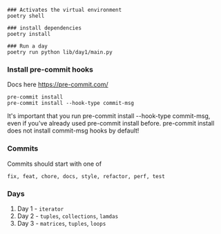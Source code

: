 ```
### Activates the virtual environment
poetry shell
```

```
### install dependencies
poetry install
```

```
### Run a day
poetry run python lib/day1/main.py
```

### Install pre-commit hooks
Docs here https://pre-commit.com/

```
pre-commit install
pre-commit install --hook-type commit-msg
```

It's important that you run pre-commit install --hook-type commit-msg, even if you've already used pre-commit install before. pre-commit install does not install commit-msg hooks by default!

### Commits
Commits should start with one of
```
fix, feat, chore, docs, style, refactor, perf, test
```

### Days

1. Day 1 - `iterator`
1. Day 2 - `tuples`, `collections`, `lamdas`
1. Day 3 - `matrices`, `tuples`, `loops`
